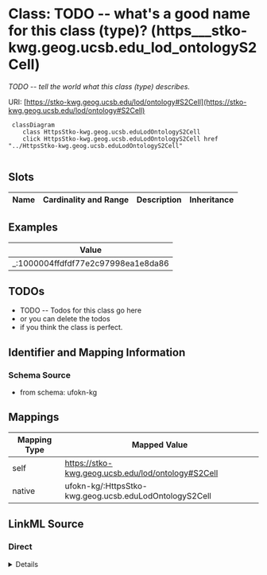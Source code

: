 

# Class: TODO -- what's a good name for this class (type)? (https___stko-kwg.geog.ucsb.edu_lod_ontologyS2Cell)


_TODO -- tell the world what this class (type) describes._





URI: [https://stko-kwg.geog.ucsb.edu/lod/ontology#S2Cell](https://stko-kwg.geog.ucsb.edu/lod/ontology#S2Cell)






```mermaid
 classDiagram
    class HttpsStko-kwg.geog.ucsb.eduLodOntologyS2Cell
    click HttpsStko-kwg.geog.ucsb.eduLodOntologyS2Cell href "../HttpsStko-kwg.geog.ucsb.eduLodOntologyS2Cell"
      
```




<!-- no inheritance hierarchy -->


## Slots

| Name | Cardinality and Range | Description | Inheritance |
| ---  | --- | --- | --- |










## Examples

| Value |
| --- |
| _:1000004ffdfdf77e2c97998ea1e8da86 |

## TODOs

* TODO -- Todos for this class go here
* or you can delete the todos
* if you think the class is perfect.

## Identifier and Mapping Information







### Schema Source


* from schema: ufokn-kg




## Mappings

| Mapping Type | Mapped Value |
| ---  | ---  |
| self | https://stko-kwg.geog.ucsb.edu/lod/ontology#S2Cell |
| native | ufokn-kg/:HttpsStko-kwg.geog.ucsb.eduLodOntologyS2Cell |







## LinkML Source

<!-- TODO: investigate https://stackoverflow.com/questions/37606292/how-to-create-tabbed-code-blocks-in-mkdocs-or-sphinx -->

### Direct

<details>
```yaml
name: https___stko-kwg.geog.ucsb.edu_lod_ontologyS2Cell
description: TODO -- tell the world what this class (type) describes.
title: TODO -- what's a good name for this class (type)?
todos:
- TODO -- Todos for this class go here
- or you can delete the todos
- if you think the class is perfect.
notes:
- Class with 11717916 occurences.
examples:
- value: _:1000004ffdfdf77e2c97998ea1e8da86
from_schema: ufokn-kg
class_uri: https://stko-kwg.geog.ucsb.edu/lod/ontology#S2Cell

```
</details>

### Induced

<details>
```yaml
name: https___stko-kwg.geog.ucsb.edu_lod_ontologyS2Cell
description: TODO -- tell the world what this class (type) describes.
title: TODO -- what's a good name for this class (type)?
todos:
- TODO -- Todos for this class go here
- or you can delete the todos
- if you think the class is perfect.
notes:
- Class with 11717916 occurences.
examples:
- value: _:1000004ffdfdf77e2c97998ea1e8da86
from_schema: ufokn-kg
class_uri: https://stko-kwg.geog.ucsb.edu/lod/ontology#S2Cell

```
</details>